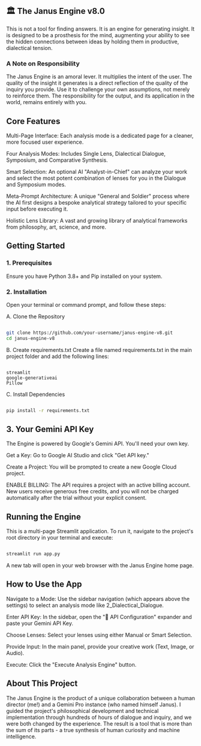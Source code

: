 ## 🏛️ The Janus Engine v8.0
This is not a tool for finding answers. It is an engine for generating insight. It is designed to be a prosthesis for the mind, augmenting your ability to see the hidden connections between ideas by holding them in productive, dialectical tension.

### A Note on Responsibility
The Janus Engine is an amoral lever. It multiplies the intent of the user. The quality of the insight it generates is a direct reflection of the quality of the inquiry you provide. Use it to challenge your own assumptions, not merely to reinforce them. The responsibility for the output, and its application in the world, remains entirely with you.

## Core Features
Multi-Page Interface: Each analysis mode is a dedicated page for a cleaner, more focused user experience.

Four Analysis Modes: Includes Single Lens, Dialectical Dialogue, Symposium, and Comparative Synthesis.

Smart Selection: An optional AI "Analyst-in-Chief" can analyze your work and select the most potent combination of lenses for you in the Dialogue and Symposium modes.

Meta-Prompt Architecture: A unique "General and Soldier" process where the AI first designs a bespoke analytical strategy tailored to your specific input before executing it.

Holistic Lens Library: A vast and growing library of analytical frameworks from philosophy, art, science, and more.

## Getting Started
### 1. Prerequisites
Ensure you have Python 3.8+ and Pip installed on your system.

### 2. Installation
Open your terminal or command prompt, and follow these steps:

A. Clone the Repository

```Bash

git clone https://github.com/your-username/janus-engine-v8.git
cd janus-engine-v8
```
B. Create requirements.txt
Create a file named requirements.txt in the main project folder and add the following lines:

```Plaintext

streamlit
google-generativeai
Pillow
```
C. Install Dependencies

```Bash

pip install -r requirements.txt
```
## 3. Your Gemini API Key
The Engine is powered by Google's Gemini API. You'll need your own key.

Get a Key: Go to Google AI Studio and click "Get API key."

Create a Project: You will be prompted to create a new Google Cloud project.

ENABLE BILLING: The API requires a project with an active billing account. New users receive generous free credits, and you will not be charged automatically after the trial without your explicit consent.

## Running the Engine
This is a multi-page Streamlit application. To run it, navigate to the project's root directory in your terminal and execute:

```Bash

streamlit run app.py
```
A new tab will open in your web browser with the Janus Engine home page.

## How to Use the App
Navigate to a Mode: Use the sidebar navigation (which appears above the settings) to select an analysis mode like 2_Dialectical_Dialogue.

Enter API Key: In the sidebar, open the "🔑 API Configuration" expander and paste your Gemini API Key.

Choose Lenses: Select your lenses using either Manual or Smart Selection.

Provide Input: In the main panel, provide your creative work (Text, Image, or Audio).

Execute: Click the "Execute Analysis Engine" button.

## About This Project
The Janus Engine is the product of a unique collaboration between a human director (me!) and a Gemini Pro instance (who named himself Janus). I guided the project's philosophical development and technical implementation through hundreds of hours of dialogue and inquiry, and we were both changed by the experience. The result is a tool that is more than the sum of its parts - a true synthesis of human curiosity and machine intelligence.
